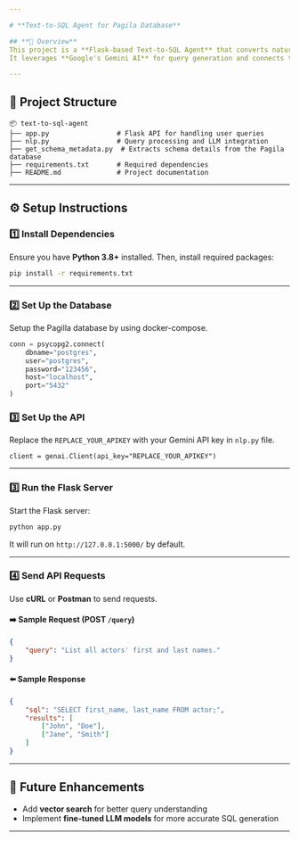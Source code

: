 ```yaml
---

# **Text-to-SQL Agent for Pagila Database**  

## **📌 Overview**  
This project is a **Flask-based Text-to-SQL Agent** that converts natural language queries into **SQL queries** for the Pagila database.  
It leverages **Google's Gemini AI** for query generation and connects to a **PostgreSQL database** to execute the queries.  

---
```


## **📂 Project Structure**  

```
📦 text-to-sql-agent
├── app.py                 # Flask API for handling user queries
├── nlp.py                 # Query processing and LLM integration
├── get_schema_metadata.py  # Extracts schema details from the Pagila database
├── requirements.txt       # Required dependencies
├── README.md              # Project documentation
```

---

## **⚙️ Setup Instructions**  

### **1️⃣ Install Dependencies**  
Ensure you have **Python 3.8+** installed. Then, install required packages:  

```sh
pip install -r requirements.txt
```

---

### **2️⃣ Set Up the Database**  
Setup the Pagilla database by using docker-compose.  

```python
conn = psycopg2.connect(
    dbname="postgres",
    user="postgres",
    password="123456",
    host="localhost",
    port="5432"
)


```
### **3️⃣ Set Up the API**

Replace the `REPLACE_YOUR_APIKEY` with your Gemini API key in `nlp.py` file.
```
client = genai.Client(api_key="REPLACE_YOUR_APIKEY")

```


---

### **3️⃣ Run the Flask Server**
Start the Flask server:  

```sh
python app.py
```

It will run on `http://127.0.0.1:5000/` by default.

---

### **4️⃣ Send API Requests**  

Use **cURL** or **Postman** to send requests.  

#### **➡️ Sample Request (POST `/query`)**  
```json
{
    "query": "List all actors' first and last names."
}
```

#### **⬅️ Sample Response**  
```json
{
    "sql": "SELECT first_name, last_name FROM actor;",
    "results": [
        ["John", "Doe"],
        ["Jane", "Smith"]
    ]
}
```

---
## **🚀 Future Enhancements**
- Add **vector search** for better query understanding  
- Implement **fine-tuned LLM models** for more accurate SQL generation  
---
